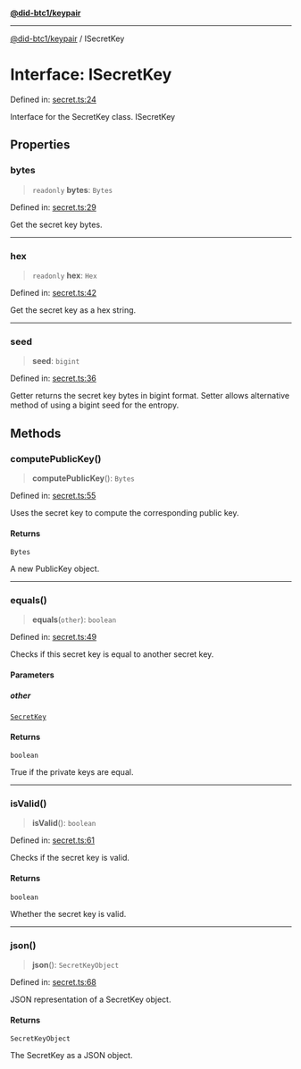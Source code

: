 [**@did-btc1/keypair**](../README.md)

***

[@did-btc1/keypair](../globals.md) / ISecretKey

# Interface: ISecretKey

Defined in: [secret.ts:24](https://github.com/dcdpr/did-btc1-js/blob/751aedd75738c26882a2149e644ae32b9e424707/packages/keypair/src/secret.ts#L24)

Interface for the SecretKey class.
 ISecretKey

## Properties

### bytes

> `readonly` **bytes**: `Bytes`

Defined in: [secret.ts:29](https://github.com/dcdpr/did-btc1-js/blob/751aedd75738c26882a2149e644ae32b9e424707/packages/keypair/src/secret.ts#L29)

Get the secret key bytes.

***

### hex

> `readonly` **hex**: `Hex`

Defined in: [secret.ts:42](https://github.com/dcdpr/did-btc1-js/blob/751aedd75738c26882a2149e644ae32b9e424707/packages/keypair/src/secret.ts#L42)

Get the secret key as a hex string.

***

### seed

> **seed**: `bigint`

Defined in: [secret.ts:36](https://github.com/dcdpr/did-btc1-js/blob/751aedd75738c26882a2149e644ae32b9e424707/packages/keypair/src/secret.ts#L36)

Getter returns the secret key bytes in bigint format.
Setter allows alternative method of using a bigint seed for the entropy.

## Methods

### computePublicKey()

> **computePublicKey**(): `Bytes`

Defined in: [secret.ts:55](https://github.com/dcdpr/did-btc1-js/blob/751aedd75738c26882a2149e644ae32b9e424707/packages/keypair/src/secret.ts#L55)

Uses the secret key to compute the corresponding public key.

#### Returns

`Bytes`

A new PublicKey object.

***

### equals()

> **equals**(`other`): `boolean`

Defined in: [secret.ts:49](https://github.com/dcdpr/did-btc1-js/blob/751aedd75738c26882a2149e644ae32b9e424707/packages/keypair/src/secret.ts#L49)

Checks if this secret key is equal to another secret key.

#### Parameters

##### other

[`SecretKey`](../classes/SecretKey.md)

#### Returns

`boolean`

True if the private keys are equal.

***

### isValid()

> **isValid**(): `boolean`

Defined in: [secret.ts:61](https://github.com/dcdpr/did-btc1-js/blob/751aedd75738c26882a2149e644ae32b9e424707/packages/keypair/src/secret.ts#L61)

Checks if the secret key is valid.

#### Returns

`boolean`

Whether the secret key is valid.

***

### json()

> **json**(): `SecretKeyObject`

Defined in: [secret.ts:68](https://github.com/dcdpr/did-btc1-js/blob/751aedd75738c26882a2149e644ae32b9e424707/packages/keypair/src/secret.ts#L68)

JSON representation of a SecretKey object.

#### Returns

`SecretKeyObject`

The SecretKey as a JSON object.
